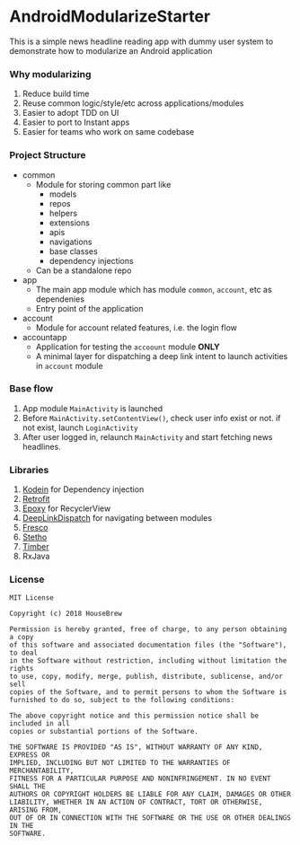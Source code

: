 # AndroidModularizeStarter

This is a simple news headline reading app with dummy user system to demonstrate how to modularize an Android application

### Why modularizing

1. Reduce build time
2. Reuse common logic/style/etc across applications/modules
3. Easier to adopt TDD on UI
4. Easier to port to Instant apps
5. Easier for teams who work on same codebase

### Project Structure

- common
  - Module for storing common part like
    - models
    - repos
    - helpers
    - extensions
    - apis
    - navigations
    - base classes
    - dependency injections
  - Can be a standalone repo
- app
  - The main app module which has module `common`, `account`, etc as dependenies
  - Entry point of the application
- account
  - Module for account related features, i.e. the login flow
- accountapp
  - Application for testing the `accoount` module **ONLY**
  - A minimal layer for dispatching a deep link intent to launch activities in `account` module

### Base flow

1. App module `MainActivity` is launched
2. Before `MainActivity.setContentView()`, check user info exist or not. if not exist, launch `LoginActivity`
3. After user logged in, relaunch `MainActivity` and start fetching news headlines.

### Libraries

1. [Kodein](https://github.com/Kodein-Framework/Kodein-DI) for Dependency injection
2. [Retrofit](http://square.github.io/retrofit/)
3. [Epoxy](https://github.com/airbnb/epoxy) for RecyclerView
4. [DeepLinkDispatch](https://github.com/airbnb/DeepLinkDispatch) for navigating between modules
5. [Fresco](http://frescolib.org)
6. [Stetho](http://facebook.github.io/stetho/)
7. [Timber](https://github.com/JakeWharton/timber)
8. RxJava

### License

```
MIT License

Copyright (c) 2018 HouseBrew

Permission is hereby granted, free of charge, to any person obtaining a copy
of this software and associated documentation files (the "Software"), to deal
in the Software without restriction, including without limitation the rights
to use, copy, modify, merge, publish, distribute, sublicense, and/or sell
copies of the Software, and to permit persons to whom the Software is
furnished to do so, subject to the following conditions:

The above copyright notice and this permission notice shall be included in all
copies or substantial portions of the Software.

THE SOFTWARE IS PROVIDED "AS IS", WITHOUT WARRANTY OF ANY KIND, EXPRESS OR
IMPLIED, INCLUDING BUT NOT LIMITED TO THE WARRANTIES OF MERCHANTABILITY,
FITNESS FOR A PARTICULAR PURPOSE AND NONINFRINGEMENT. IN NO EVENT SHALL THE
AUTHORS OR COPYRIGHT HOLDERS BE LIABLE FOR ANY CLAIM, DAMAGES OR OTHER
LIABILITY, WHETHER IN AN ACTION OF CONTRACT, TORT OR OTHERWISE, ARISING FROM,
OUT OF OR IN CONNECTION WITH THE SOFTWARE OR THE USE OR OTHER DEALINGS IN THE
SOFTWARE.
```
